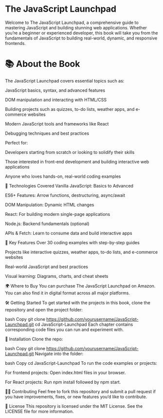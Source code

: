 # The JavaScript Launchpad
Welcome to The JavaScript Launchpad, a comprehensive guide to mastering JavaScript and building stunning web applications. Whether you’re a beginner or experienced developer, this book will take you from the fundamentals of JavaScript to building real-world, dynamic, and responsive frontends.

# 📚 About the Book
The JavaScript Launchpad covers essential topics such as:

JavaScript basics, syntax, and advanced features

DOM manipulation and interacting with HTML/CSS

Building projects such as quizzes, to-do lists, weather apps, and e-commerce websites

Modern JavaScript tools and frameworks like React

Debugging techniques and best practices

Perfect for:

Developers starting from scratch or looking to solidify their skills

Those interested in front-end development and building interactive web applications

Anyone who loves hands-on, real-world coding examples

🔨 Technologies Covered
Vanilla JavaScript: Basics to Advanced

ES6+ Features: Arrow functions, destructuring, async/await

DOM Manipulation: Dynamic HTML changes

React: For building modern single-page applications

Node.js: Backend fundamentals (optional)

APIs & Fetch: Learn to consume data and build interactive apps

🚀 Key Features
Over 30 coding examples with step-by-step guides

Projects like interactive quizzes, weather apps, to-do lists, and e-commerce websites

Real-world JavaScript and best practices

Visual learning: Diagrams, charts, and cheat sheets

🌍 Where to Buy
You can purchase The JavaScript Launchpad on Amazon. You can also find it in digital format across all major platforms.

🛠️ Getting Started
To get started with the projects in this book, clone the repository and open the project folder:

bash
Copy
git clone https://github.com/yourusername/JavaScript-Launchpad.git
cd JavaScript-Launchpad
Each chapter contains corresponding code files you can run and experiment with.

📖 Installation
Clone the repo:

bash
Copy
git clone https://github.com/yourusername/JavaScript-Launchpad.git
Navigate into the folder:

bash
Copy
cd JavaScript-Launchpad
To run the code examples or projects:

For frontend projects: Open index.html files in your browser.

For React projects: Run npm install followed by npm start.

🧑‍💻 Contributing
Feel free to fork this repository and submit a pull request if you have improvements, fixes, or new features you’d like to contribute.

📝 License
This repository is licensed under the MIT License. See the LICENSE file for more information.
